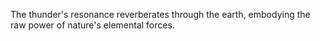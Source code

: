 The thunder's resonance reverberates through the earth, embodying the raw power of nature's elemental forces.